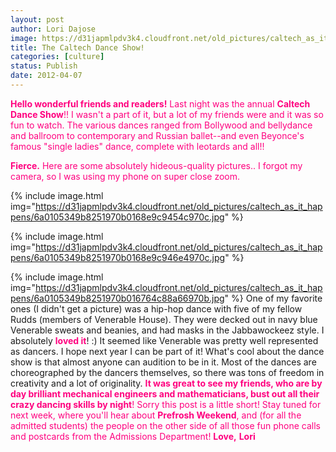```yaml
---
layout: post
author: Lori Dajose
image: https://d31japmlpdv3k4.cloudfront.net/old_pictures/caltech_as_it_happens/6a0105349b8251970b016303d397d7970d.jpg
title: The Caltech Dance Show!
categories: [culture]
status: Publish
date: 2012-04-07
---
```


<span style="color: #ff007f;">**Hello wonderful friends and readers!**
Last night was the annual **<span style="color: #ff007f;">Caltech Dance Show**!! I wasn't a part of it, but a lot of my friends were and it was so fun to watch. The various dances ranged from Bollywood and bellydance and ballroom to contemporary and Russian ballet--and even Beyonce's famous "single ladies" dance, complete with leotards and all!!

<span style="color: #ff007f;">**Fierce.**
Here are some absolutely hideous-quality pictures.. I forgot my camera, so I was using my phone on super close zoom.


{% include image.html img="https://d31japmlpdv3k4.cloudfront.net/old_pictures/caltech_as_it_happens/6a0105349b8251970b0168e9c9454c970c.jpg" %}


{% include image.html img="https://d31japmlpdv3k4.cloudfront.net/old_pictures/caltech_as_it_happens/6a0105349b8251970b0168e9c946e4970c.jpg" %}


{% include image.html img="https://d31japmlpdv3k4.cloudfront.net/old_pictures/caltech_as_it_happens/6a0105349b8251970b016764c88a66970b.jpg" %}
One of my favorite ones (I didn't get a picture) was a hip-hop dance with five of my fellow Rudds (members of Venerable House). They were decked out in navy blue Venerable sweats and beanies, and had masks in the Jabbawockeez style. I absolutely **<span style="color: #ff007f;">loved it**! :) It seemed like Venerable was pretty well represented as dancers. I hope next year I can be part of it!
What's cool about the dance show is that almost anyone can audition to be in it. Most of the dances are choreographed by the dancers themselves, so there was tons of freedom in creativity and a lot of originality. <span style="color: #ff007f;">**It was great to see my friends, who are by day brilliant mechanical engineers and mathematicians, bust out all their crazy dancing skills by night**!
Sorry this post is a little short! Stay tuned for next week, where you'll hear about <span style="color: #ff007f;">**Prefrosh Weekend**, and (for all the admitted students) the people on the other side of all those fun phone calls and postcards from the Admissions Department!
**<span style="color: #ff007f;">Love,**
**<span style="color: #ff007f;">Lori**
